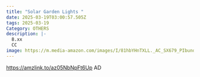 ```yaml
---
title: "Solar Garden Lights "
date: 2025-03-19T03:00:57.505Z
tags: 2025-03-19
Category: OTHERS
description: |-
  8.xx 
  CC
image: https://m.media-amazon.com/images/I/81hbYHnTXLL._AC_SX679_PIbundle-2,TopRight,0,0_SH20_.jpg
---
```

https://amzlink.to/az05NbNpFt6Up   AD